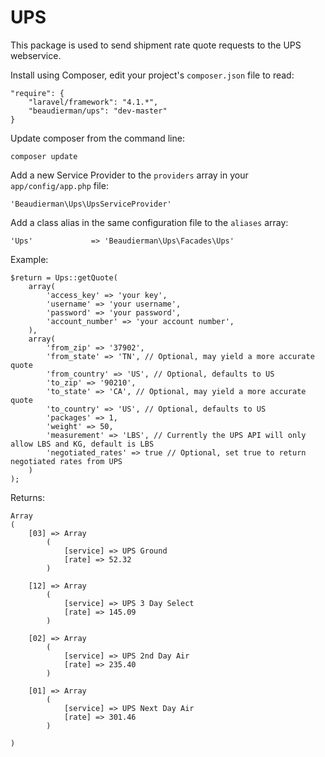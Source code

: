 UPS
===

This package is used to send shipment rate quote requests to the UPS webservice.

Install using Composer, edit your project's ```composer.json``` file to read:
```
"require": {
	"laravel/framework": "4.1.*",
	"beaudierman/ups": "dev-master"
}
```
Update composer from the command line:
```
composer update
```
Add a new Service Provider to the ```providers``` array in your ```app/config/app.php``` file:
```
'Beaudierman\Ups\UpsServiceProvider'
```
Add a class alias in the same configuration file to the ```aliases``` array:
```
'Ups'             => 'Beaudierman\Ups\Facades\Ups'
```
Example:
```
$return = Ups::getQuote(
    array(
        'access_key' => 'your key',
        'username' => 'your username',
        'password' => 'your password',
        'account_number' => 'your account number',
    ),
	array(
		'from_zip' => '37902',
        'from_state' => 'TN', // Optional, may yield a more accurate quote
        'from_country' => 'US', // Optional, defaults to US
		'to_zip' => '90210',
        'to_state' => 'CA', // Optional, may yield a more accurate quote
        'to_country' => 'US', // Optional, defaults to US
		'packages' => 1,
		'weight' => 50,
        'measurement' => 'LBS', // Currently the UPS API will only allow LBS and KG, default is LBS
        'negotiated_rates' => true // Optional, set true to return negotiated rates from UPS
	)
);
```
Returns:
```
Array
(
    [03] => Array
        (
            [service] => UPS Ground
            [rate] => 52.32
        )

    [12] => Array
        (
            [service] => UPS 3 Day Select
            [rate] => 145.09
        )

    [02] => Array
        (
            [service] => UPS 2nd Day Air
            [rate] => 235.40
        )

    [01] => Array
        (
            [service] => UPS Next Day Air
            [rate] => 301.46
        )

)
```